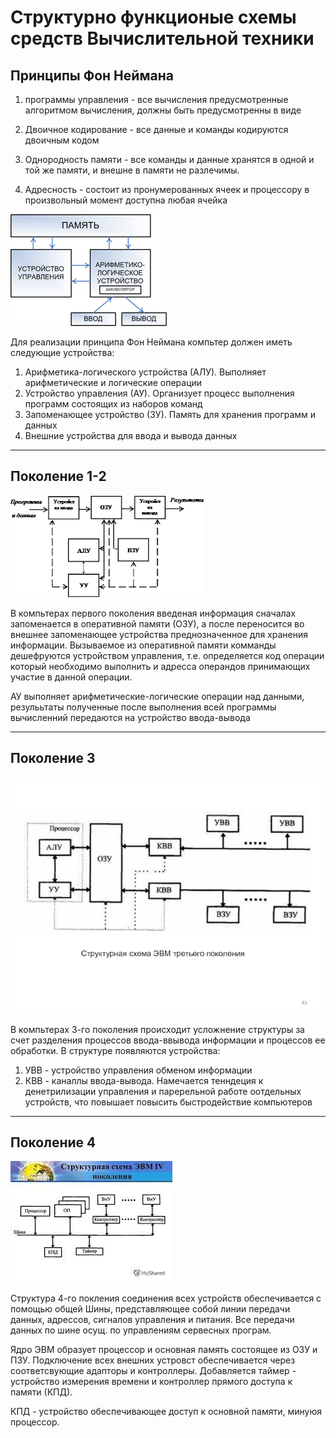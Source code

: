 
# Структурно функционые схемы средств Вычислительной техники

## Принципы Фон Неймана 
1. программы управления - все вычисления предусмотренные алгоритмом  вычисления, должны быть предусмотренны в виде 

2. Двоичное кодирование - все данные и команды кодируются двоичным кодом

3. Однородность памяти - все команды и данные хранятся в одной и той же памяти, и внешне в памяти не разлечимы.

4. Адресность - состоит из пронумерованных ячеек и процессору в произвольный момент доступна любая ячейка

<img src="img/1.png">

Для реализации принципа Фон Неймана компьтер должен иметь следующие устройства:

1. Арифметика-логического устройства (АЛУ). Выполняет арифметические и логические операции
2. Устройство управления (АУ). Организует процесс выполнения программ состоящих из наборов команд
3. Запоменающее устройство (ЗУ). Память для хранения программ и данных
4. Внешние устройства для ввода и вывода данных 
____

## Поколение 1-2

<img src="img/2.png">

В компьтерах первого поколения введеная информация сначалах запоменается в оперативной памяти (ОЗУ), а после переносится во внешнее запоменающее устройства преднозначенное для хранения информации. Вызываемое из оперативной памяти комманды дешефруются устройством управления, т.е. определяется код операции который необходимо выполнить и адресса операндов принимающих участие в данной операции.

АУ выполняет арифметические-логические операции над данными, резулььтаты полученные после выполнения всей программы вычисленний передаются на устройство ввода-вывода 
____

## Поколение 3

<img src="img/3.png">

В компьтерах 3-го поколения происходит усложнение структуры за счет разделения процессов  ввода-ввывода информации и процессов ее обработки. В структуре появляются устройства:

1. УВВ - устройство управления обменом информации 
2. КВВ - каналлы ввода-вывода. Намечается тенндеция к денетрилизации управления и паререльной работе оотдельных устройств, что повышает повысить быстродействие компьютеров

___

## Поколение 4

<img src="img/4.png">

Структура 4-го покления соединения всех устройств обеспечивается с помощью общей Шины, представляющее собой линии передачи данных, адрессов, сигналов управления и питания. Все передачи данных по шине осущ. по управлениям сервесных програм.

Ядро ЭВМ образует процессор и основная память состоящее из ОЗУ и ПЗУ. Подключение всех внешних устровст обеспечивается через соответсвующие адапторы и контроллеры. Добавляется таймер - устройство измерения времени и контроллер прямого доступа к памяти (КПД).

КПД - устройство обеспечивающее доступ к основной памяти, минуюя процессор. 

